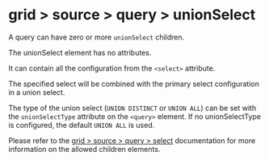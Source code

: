 # grid > source > query > unionSelect

A query can have zero or more `unionSelect` children.

The unionSelect element has no attributes.

It can contain all the configuration from the `<select>` attribute.

The specified select will be combined with the primary select configuration in a union select.

The type of the union select (`UNION DISTINCT` or `UNION ALL`) can be set with the `unionSelectType` attribute on the `<query>` element. If no unionSelectType is configured, the default `UNION ALL` is used.

Please refer to the [grid > source > query > select](select/index.md) documentation for more information on the allowed children elements.
